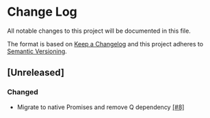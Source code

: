# Change Log
All notable changes to this project will be documented in this file.

The format is based on [Keep a Changelog](http://keepachangelog.com/)
and this project adheres to [Semantic Versioning](http://semver.org/).

## [Unreleased]
### Changed
  * Migrate to native Promises and remove Q dependency [[#8]](https://github.com/themeleon/safe-wipe/pull/8)


